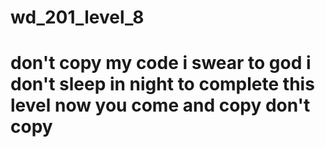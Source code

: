 # wd_201_level_8
# don't copy my code i swear to god i don't sleep in night to complete this level now you come and copy don't copy
